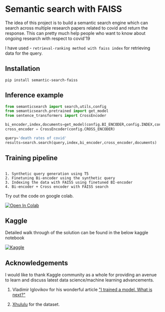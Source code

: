 # Semantic search with FAISS

The idea of this project is to build a semantic search engine which can search across multiple research papers related to covid and return the response. This can pretty much help people who want to know about ongoing research with respect to covid'19

I have used - `retrieval-ranking method with faiss index` for retrieving data for the query.


## Installation

`pip install semantic-search-faiss`


## Inference example

```python
from semanticsearch import search,utils,config
from semanticsearch.pretrained import get_model
from sentence_transformers import CrossEncoder

bi_encoder,index,documents=get_model(config.BI_ENCODER,config.INDEX,config.DATA)
cross_encoder = CrossEncoder(config.CROSS_ENCODER)

query='death rates of covid'
results=search.search(query,index,bi_encoder,cross_encoder,documents)

```

## Training pipeline

```

1. Synthetic query generation using T5
2. Finetuning Bi-encoder using the synthetic query
3. Indexing the data with FAISS using finetuned BI-encoder
4. Bi-encoder + Cross encoder with FAISS search

```
Try out the code on google colab.

[![Open In Colab](https://colab.research.google.com/assets/colab-badge.svg)](https://colab.research.google.com/drive/1f4fm6RD08Llc15kG7q-wCt7YQUi-aAn7?usp=sharing)


## Kaggle

Detailed walk through of the solution can be found in the below kaggle notebook

[![Kaggle](https://kaggle.com/static/images/open-in-kaggle.svg)](https://www.kaggle.com/nandhuelan/semantic-search)



## Acknowledgements

I would like to thank Kaggle community as a whole for providing an avenue to learn and discuss latest data science/machine learning advancements.

1. Vladimir Iglovikov for his wonderful article ["I trained a model. What is next?"](https://ternaus.blog/tutorial/2020/08/28/Trained-model-what-is-next.html)

2. [Xhululu](https://www.kaggle.com/xhlulu/cord-19-eda-parse-json-and-generate-clean-csv) for the dataset.
